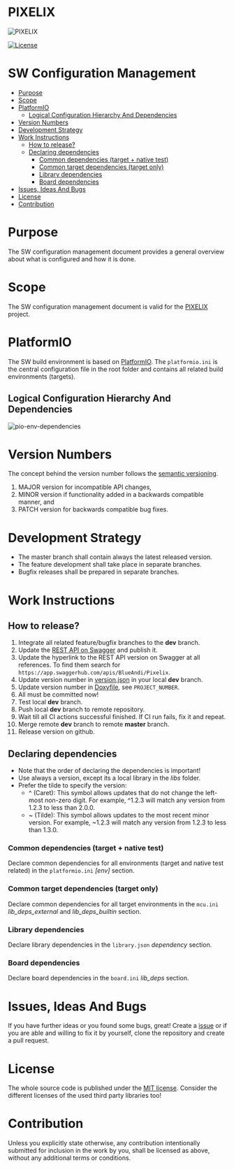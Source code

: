 # PIXELIX <!-- omit in toc -->
![PIXELIX](../images/LogoBlack.png)

[![License](https://img.shields.io/badge/license-MIT-blue.svg)](http://choosealicense.com/licenses/mit/)

# SW Configuration Management  <!-- omit in toc -->

* [Purpose](#purpose)
* [Scope](#scope)
* [PlatformIO](#platformio)
  * [Logical Configuration Hierarchy And Dependencies](#logical-configuration-hierarchy-and-dependencies)
* [Version Numbers](#version-numbers)
* [Development Strategy](#development-strategy)
* [Work Instructions](#work-instructions)
  * [How to release?](#how-to-release)
  * [Declaring dependencies](#declaring-dependencies)
    * [Common dependencies (target + native test)](#common-dependencies-target--native-test)
    * [Common target dependencies (target only)](#common-target-dependencies-target-only)
    * [Library dependencies](#library-dependencies)
    * [Board dependencies](#board-dependencies)
* [Issues, Ideas And Bugs](#issues-ideas-and-bugs)
* [License](#license)
* [Contribution](#contribution)

# Purpose
The SW configuration management document provides a general overview about what is configured and how it is done.

# Scope
The SW configuration management document is valid for the [PIXELIX](https://github.com/BlueAndi/Pixelix) project.

# PlatformIO
The SW build environment is based on [PlatformIO](https://platformio.org/). The ```platformio.ini``` is the central configuration file in the root folder and contains all related build environments (targets).

## Logical Configuration Hierarchy And Dependencies

![pio-env-dependencies](https://www.plantuml.com/plantuml/proxy?cache=no&src=https://raw.githubusercontent.com/BlueAndi/Pixelix/master/doc/config/uml/pio-env-dependencies.wsd)

# Version Numbers
The concept behind the version number follows the [semantic versioning](https://semver.org/).

1. MAJOR version for incompatible API changes,
2. MINOR version if functionality added in a backwards compatible manner, and
2. PATCH version for backwards compatible bug fixes.

# Development Strategy
* The master branch shall contain always the latest released version.
* The feature development shall take place in separate branches.
* Bugfix releases shall be prepared in separate branches.

# Work Instructions

## How to release?

1. Integrate all related feature/bugfix branches to the **dev** branch.
2. Update the [REST API on Swagger](https://app.swaggerhub.com/apis/BlueAndi/Pixelix) and publish it.
3. Update the hyperlink to the REST API version on Swagger at all references. To find them search for ```https://app.swaggerhub.com/apis/BlueAndi/Pixelix```.
4. Update version number in [version.json](../data/version.json) in your local **dev** branch.
5. Update version number in [Doxyfile](./doxygen/Doxyfile), see ```PROJECT_NUMBER```.
6. All must be committed now!
7. Test local **dev** branch.
8. Push local **dev** branch to remote repository.
9. Wait till all CI actions successful finished. If CI run fails, fix it and repeat.
10. Merge remote **dev** branch to remote **master** branch.
11. Release version on github.

## Declaring dependencies
* Note that the order of declaring the dependencies is important!
* Use always a version, except its a local library in the _libs_ folder.
* Prefer the tilde to specify the version:
    * ^ (Caret): This symbol allows updates that do not change the left-most non-zero digit. For example, ^1.2.3 will match any version from 1.2.3 to less than 2.0.0.
    * ~ (Tilde): This symbol allows updates to the most recent minor version. For example, ~1.2.3 will match any version from 1.2.3 to less than 1.3.0.

### Common dependencies (target + native test)
Declare common dependencies for all environments (target and native test related) in the ```platformio.ini``` _[env]_ section.

### Common target dependencies (target only)
Declare common dependencies for all target environments in the ```mcu.ini``` _lib\_deps\_external_ and _lib\_deps\_builtin_ section.

### Library dependencies
Declare library dependencies in the ```library.json``` _dependency_ section.

### Board dependencies
Declare board dependencies in the ```board.ini``` _lib\_deps_ section.

# Issues, Ideas And Bugs
If you have further ideas or you found some bugs, great! Create a [issue](https://github.com/BlueAndi/Pixelix/issues) or if you are able and willing to fix it by yourself, clone the repository and create a pull request.

# License
The whole source code is published under the [MIT license](http://choosealicense.com/licenses/mit/).
Consider the different licenses of the used third party libraries too!

# Contribution
Unless you explicitly state otherwise, any contribution intentionally submitted for inclusion in the work by you, shall be licensed as above, without any
additional terms or conditions.
